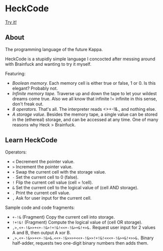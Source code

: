 # HeckCode

[Try it!](https://neilljohnston.github.io/HeckCode/)

## About

The programming language of the future Kappa.

HeckCode is a stupidly simple language I concocted after messing around with Brainfuck and wanting to try it myself.

Featuring:
+ _Boolean memory._ Each memory cell is either true or false, 1 or 0. Is this elegant? Probably not.
+ _Infinite memory tape._ Traverse up and down the tape to let your wildest dreams come true. Also we all know that infinite != infinite in this sense, don't freak out.
+ _8 operators._ That's all. The interpreter reads <>+-!&., and nothing else.
+ _A storage value_. Besides the memory tape, a single value can be stored in the (ethereal) storage, and can be accessed at any time. One of many reasons why Heck > Brainfuck.

## Learn HeckCode

Operators:
+ `<` Decrement the pointer value.
+ `>` Increment the pointer value.
+ `+` Swap the current cell with the storage value.
+ `-` Set the current cell to 0 (false).
+ `!` Flip the current cell value (cell = !cell).
+ `&` Set the current cell to the logical value of (cell AND storage).
+ `.` Print the current cell value.
+ `,` Ask for user input for the current cell.

Sample code and code fragments:
+ `+-!&` (Fragment) Copy the current cell into storage.
+ `!+!&!` (Fragment) Compute the logical value of (cell OR storage).
+ `,>,<+-!&>>+<+-!&>!+!&!<<+-!&>+&!+>&.` Request user input for 2 values A and B, then output A xor B.
+ `,>,<+-!&>>+<+-!&>&.<<+-!&>>>+<<+-!&>>!+!&!<<<+-!&>+&!+>>&.` Binary half-adder, requests two one-digit binary numbers then adds them.
